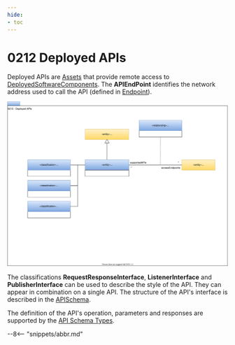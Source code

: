 ```yaml
---
hide:
- toc
---
```


<!-- SPDX-License-Identifier: CC-BY-4.0 -->
<!-- Copyright Contributors to the ODPi Egeria project. -->

# 0212 Deployed APIs

Deployed APIs are [Assets](/egeria-docs/types/0/0010-Base-Model) that provide remote access to [DeployedSoftwareComponents](/egeria-docs/types/2/0215-Software-Components).
The **APIEndPoint** identifies the network address used to call the API
(defined in [Endpoint](/egeria-docs/types/0/0026-Endpoints)).  

![UML](0212-Deployed-APIs.svg)

The classifications **RequestResponseInterface**, **ListenerInterface** and **PublisherInterface** can be used to
describe the style of the API.  They can appear in combination on a single API.
The structure of the API's interface is described in the [APISchema](/egeria-docs/types/5/0536-API-Schemas).

The definition of the API's operation, parameters and responses are supported by the [API Schema Types](/egeria-docs/types/5/0536-API-Schemas).

--8<-- "snippets/abbr.md"